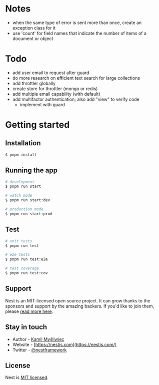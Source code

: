 # Notes
- when the same type of error is sent more than once, create an exception class for it
- use 'count' for field names that indicate the number of items of a document or object

# Todo
- add user email to request after guard
- do more research on efficient text search for large collections
- add throttler globally
- create store for throttler (mongo or redis)
- add multiple email capability (with default)
- add multifactor authentication; also add "view" to verify code
    - implement with guard

# Getting started

## Installation

```bash
$ pnpm install
```

## Running the app

```bash
# development
$ pnpm run start

# watch mode
$ pnpm run start:dev

# production mode
$ pnpm run start:prod
```

## Test

```bash
# unit tests
$ pnpm run test

# e2e tests
$ pnpm run test:e2e

# test coverage
$ pnpm run test:cov
```

## Support

Nest is an MIT-licensed open source project. It can grow thanks to the sponsors and support by the amazing backers. If you'd like to join them, please [read more here](https://docs.nestjs.com/support).

## Stay in touch

- Author - [Kamil Myśliwiec](https://kamilmysliwiec.com)
- Website - [https://nestjs.com](https://nestjs.com/)
- Twitter - [@nestframework](https://twitter.com/nestframework)

## License

Nest is [MIT licensed](LICENSE).
